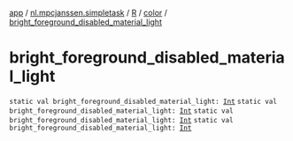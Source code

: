 [app](../../../index.md) / [nl.mpcjanssen.simpletask](../../index.md) / [R](../index.md) / [color](index.md) / [bright_foreground_disabled_material_light](.)

# bright_foreground_disabled_material_light

`static val bright_foreground_disabled_material_light: `[`Int`](https://kotlinlang.org/api/latest/jvm/stdlib/kotlin/-int/index.html)
`static val bright_foreground_disabled_material_light: `[`Int`](https://kotlinlang.org/api/latest/jvm/stdlib/kotlin/-int/index.html)
`static val bright_foreground_disabled_material_light: `[`Int`](https://kotlinlang.org/api/latest/jvm/stdlib/kotlin/-int/index.html)
`static val bright_foreground_disabled_material_light: `[`Int`](https://kotlinlang.org/api/latest/jvm/stdlib/kotlin/-int/index.html)
